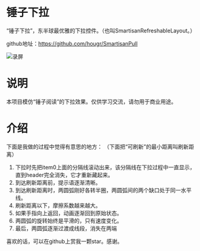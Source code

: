 # 锤子下拉

“锤子下拉”，东半球最优雅的下拉控件。（也叫SmartisanRefreshableLayout。）

github地址：https://github.com/hougr/SmartisanPull


![录屏](http://7xj90z.com1.z0.glb.clouddn.com/Gif_20160829_195807.gif)


# 说明
本项目模仿“锤子阅读”的下拉效果。仅供学习交流，请勿用于商业用途。


# 介绍
下面是我做的过程中觉得有意思的地方：
（下面把“可刷新”的最小距离叫刷新距离）

1. 下拉时先把item0上面的分隔线滚动出来，该分隔线在下拉过程中一直显示，直到header完全消失，它才重新藏起来。
2. 到达刷新距离前，提示语逐渐清晰。
3. 到达刷新距离时，两圆弧刚好各转半圈，两圆弧间的两个缺口处于同一水平线。
4. 刷新距离以下，摩擦系数越来越大。
5. 如果手指向上返回，动画逐渐回到原始状态。
6. 两圆弧的旋转始终是平滑的，只有速度变化。
7. 最后，两圆弧逐渐过渡成线段，消失在两端


喜欢的话，可以在github上赏我一颗star。感谢。
